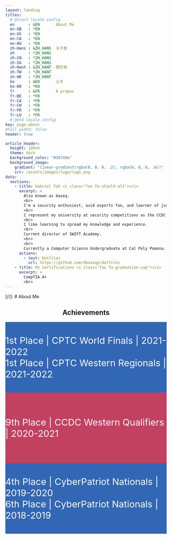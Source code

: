 ```yaml
---
layout: landing
titles:
  # @start locale config
  en      : &EN       About Me
  en-GB   : *EN
  en-US   : *EN
  en-CA   : *EN
  en-AU   : *EN
  zh-Hans : &ZH_HANS  关于我
  zh      : *ZH_HANS
  zh-CN   : *ZH_HANS
  zh-SG   : *ZH_HANS
  zh-Hant : &ZH_HANT  關於我
  zh-TW   : *ZH_HANT
  zh-HK   : *ZH_HANT
  ko      : &KO       소개
  ko-KR   : *KO
  fr      : &FR       À propos
  fr-BE   : *FR
  fr-CA   : *FR
  fr-CH   : *FR
  fr-FR   : *FR
  fr-LU   : *FR
  # @end locale config
key: page-about
#full_width: false
header: true

article_header:
  height: 100vh
  theme: dark
  background_color: "#367a9a"
  background_image:
    gradient: "linear-gradient(rgba(0, 0, 0, .2), rgba(0, 0, 0, .6))"
    src: /assets/images/logo/logo.png
data:
  sections:
    - title: Gabriel Fok <i class="fas fa-shield-alt"></i>
      excerpt: >
        Also known as baseq.
        <br>
        I'm a security enthusiest, avid esports fan, and learner of just about anything I find interesting.
        <br>
        I represent my university at security competitions as the CCDC Linux Security lead and a member of the CPTC team. 
        <br>
        I like learning to spread my knowledge and experience.
        <br>
        Current director of SWIFT Academy.
        <br>
        <br>
        Currently a Computer Science Undergraduate at Cal Poly Pomona. <i class="fas fa-horse-head"></i>
      actions:
        - text: Dotfiles
          url: https://github.com/dbaseqp/dotfiles
    - title: My Certifications <i class="fas fa-graduation-cap"></i>
      excerpt: >
        CompTIA A+
        <br>
---
```

[//]: # About Me
## <center> Achievements <i class="fas fa-trophy"></i> </center>
<style>
  .swiper-demo {
    min-height: 220px;
    height: auto;
  }
  .swiper-demo .swiper__slide {
    display: flex;
    align-items: center;
    justify-content: center;
    font-size: min(3rem, 3vw);
    min-height: 220px;
    color: #fff;
  }
  .swiper-demo .swiper__slide:nth-child(even) {
    background-color: #ff69b4;
  }
  .swiper-demo .swiper__slide:nth-child(odd) {
    background-color: #2593fc;
  }
  .swiper-demo--dark .swiper__slide:nth-child(even) {
    background-color: #C34160;
  }
  .swiper-demo--dark .swiper__slide:nth-child(odd) {
    background-color: #3267b6;
  }
  .swiper-demo--dark .swiper__slide:nth-child(1) {
    background-image: url("assets/images/logos/CPTCLogo_FullColorWithText_medium.png");
    background-size: 396px 230px;
    background-repeat: no-repeat;
  }
  .swiper-demo--dark .swiper__slide:nth-child(2) {
    background-image: url("assets/images/logos/CCDCLogo_FullColorWithText.png");
    background-size: 450px 216px;
    background-repeat: no-repeat;
  }
  .swiper-demo--dark .swiper__slide:nth-child(3) {
    background-image: url("assets/images/logos/CyberPatriotLogo_FullColor.png");
    background-size: 210px 200px;
    background-repeat: no-repeat;
  }
  .swiper-demo--image .swiper__slide:nth-child(n) {
    background-color: #000;
  }
</style>

<div class="swiper my-3 swiper-demo swiper-demo--dark swiper-achievements">
  <div class="swiper__wrapper">
    <div class="swiper__slide">1st Place | CPTC World Finals | 2021-2022<br>
    1st Place | CPTC Western Regionals  | 2021-2022</div>
    <div class="swiper__slide">9th Place | CCDC Western Qualifiers | 2020-2021
    </div>
    <div class="swiper__slide">4th Place | CyberPatriot Nationals | 2019-2020<br>
    6th Place | CyberPatriot Nationals | 2018-2019</div>
  </div>
  <!-- <div class="swiper__pagination"></div> -->
  <div class="swiper__button swiper__button--prev fas fa-chevron-left"></div>
  <div class="swiper__button swiper__button--next fas fa-chevron-right"></div>
  <!-- <div class="swiper-scrollbar"></div> -->
</div>

<script>
  {%- include scripts/lib/swiper.js -%}
  var SOURCES = window.TEXT_VARIABLES.sources;
  window.Lazyload.js(SOURCES.jquery, function() {
    $('.swiper-achievements').swiper();
  });
</script>
